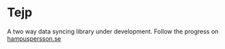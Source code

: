 Tejp
====
A two way data syncing library under development. Follow the progress on [hampuspersson.se](http://www.hampuspersson.se)

